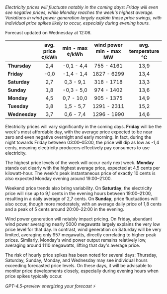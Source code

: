 *Electricity prices will fluctuate notably in the coming days: Friday will even see negative prices, while Monday reaches the week's highest average. Variations in wind power generation largely explain these price swings, with individual price spikes likely to occur, especially during evening hours.*

Forecast updated on Wednesday at 12:06.

|               | avg.<br>price<br>¢/kWh | min - max<br>¢/kWh | wind power<br>min - max<br>MW | avg.<br>temperature<br>°C |
|:--------------|:----------------:|:----------------:|:---------------------------:|:---------------------:|
| **Thursday**   |        2,4       |      -0,1 - 4,4      |        755 - 4161        |         13,9          |
| **Friday** |       -0,0       |      -1,4 - 1,4      |       1827 - 6299        |         13,4          |
| **Saturday**  |        2,7       |       0,3 - 9,1      |        318 - 1718        |         13,3          |
| **Sunday** |        1,8       |      -0,3 - 5,0      |        974 - 1402        |         13,6          |
| **Monday** |        4,5       |       0,7 - 10,0     |        905 - 1375        |         14,9          |
| **Tuesday**   |        3,8       |       1,5 - 5,7      |       1291 - 2311        |         15,2          |
| **Wednesday** |      3,7       |       0,6 - 7,4      |       1296 - 1990        |         14,6          |

Electricity prices will vary significantly in the coming days. **Friday** will be the week's most affordable day, with the average price expected to be near zero and even negative overnight and early morning. In fact, during the night towards Friday between 03:00–05:00, the price will dip as low as -1,4 cents, meaning electricity producers effectively pay consumers to use electricity.

The highest price levels of the week will occur early next week. **Monday** stands out clearly with the highest average price, expected at 4,5 cents per kilowatt-hour. The week's peak instantaneous price of exactly 10 cents is also expected Monday evening around 19:00–21:00.

Weekend price trends also bring variability. On **Saturday**, the electricity price will rise up to 9,1 cents in the evening hours between 19:00–21:00, resulting in a daily average of 2,7 cents. On **Sunday**, price fluctuations will also occur, though more moderately, with an average daily price of 1,8 cents and a peak of 5 cents around 20:00–22:00 in the evening.

Wind power generation will notably impact pricing. On Friday, abundant wind power averaging nearly 5000 megawatts largely explains the very low price level for that day. In contrast, wind generation on Saturday will be very limited, averaging only 957 megawatts, directly correlating to higher peak prices. Similarly, Monday's wind power output remains relatively low, averaging around 1110 megawatts, lifting that day's average price.

The risk of hourly price spikes has been noted for several days: Thursday, Saturday, Sunday, Monday, and Wednesday may see individual hours exceeding forecasted price levels. On these days, it will be advisable to monitor price developments closely, especially during evening hours when price spikes typically occur.

*GPT-4.5-preview energizing your forecast* ⚡
